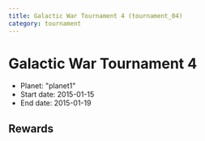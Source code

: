 ```yaml
---
title: Galactic War Tournament 4 (tournament_04)
category: tournament
---
```

# Galactic War Tournament 4

  * Planet: "planet1"
  * Start date: 2015-01-15
  * End date: 2015-01-19

## Rewards

